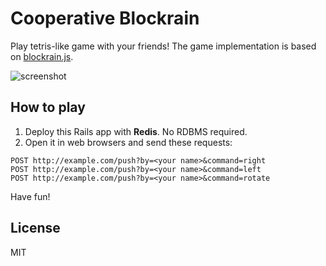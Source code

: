 # Cooperative Blockrain

Play tetris-like game with your friends! The game implementation is based on [blockrain.js](https://github.com/Aerolab/blockrain.js).

![screenshot](https://raw.githubusercontent.com/seiyanuta/cooperative-blockrain/master/screenshot.png)

## How to play

1. Deploy this Rails app with **Redis**. No RDBMS required.
2. Open it in web browsers and send these requests:

```
POST http://example.com/push?by=<your name>&command=right
POST http://example.com/push?by=<your name>&command=left
POST http://example.com/push?by=<your name>&command=rotate
```

Have fun!

## License

MIT
